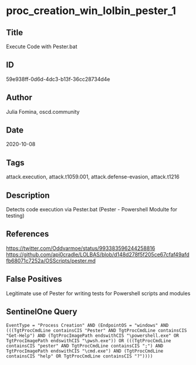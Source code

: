 # proc_creation_win_lolbin_pester_1

## Title
Execute Code with Pester.bat

## ID
59e938ff-0d6d-4dc3-b13f-36cc28734d4e

## Author
Julia Fomina, oscd.community

## Date
2020-10-08

## Tags
attack.execution, attack.t1059.001, attack.defense-evasion, attack.t1216

## Description
Detects code execution via Pester.bat (Pester - Powershell Modulte for testing)

## References
https://twitter.com/Oddvarmoe/status/993383596244258816
https://github.com/api0cradle/LOLBAS/blob/d148d278f5f205ce67cfaf49afdfb68071c7252a/OSScripts/pester.md

## False Positives
Legitimate use of Pester for writing tests for Powershell scripts and modules

## SentinelOne Query
```
EventType = "Process Creation" AND (EndpointOS = "windows" AND (((TgtProcCmdLine containsCIS "Pester" AND TgtProcCmdLine containsCIS "Get-Help") AND (TgtProcImagePath endswithCIS "\powershell.exe" OR TgtProcImagePath endswithCIS "\pwsh.exe")) OR (((TgtProcCmdLine containsCIS "pester" AND TgtProcCmdLine containsCIS ";") AND TgtProcImagePath endswithCIS "\cmd.exe") AND (TgtProcCmdLine containsCIS "help" OR TgtProcCmdLine containsCIS "?"))))

```